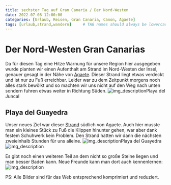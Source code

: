 ```yaml
---
title: sechster Tag auf Gran Canaria / Der Nord-Westen
date: 2022-07-08 12:00:00
categories: [Urlaub, Reisen, Gran Canaria, Canon, Agaete]
tags: [urlaub,strand,wandern]     # TAG names should always be lowercase
---
```

# Der Nord-Westen Gran Canarias
Da für diesen Tag eine Hitze Warnung für unsere Region hier ausgegeben wurde planten wir einen Aufenthalt am Strand im Nord-Westen der Insel, genauer gesagt in der Nähe von [Agaete](https://maps.apple.com/?address=Agaete,%20Las%20Palmas,%20Spanien&auid=10301800847728641608&ll=28.099280,-15.698914&lsp=6489&q=Agaete&_ext=Ch8KBQgEEM4BCgQIBRADCgQIBhADCgQIChALCgQIVRAJEiYp7Ms+FkQYPEAxxXZSuk9tL8A5SaEsfH0bPEBBAWHx5U9hL8BQAw%3D%3D). Dieser Strand liegt etwas verdeckt und ist nur zu Fuß erreichbar. Leider war zu dem Zeitpunkt morgens noch alles stark bewölkt und so machten wir uns nicht auf den Weg nach unten sondern fuhren etwas weiter in Richtung Süden.
![img_description](https://images.cstrube.de/web/blog/grancanaria/IMG_2357-scaled.jpeg)Playa del Juncal
## Playa del Guayedra
Unser neues Ziel war dieser [Strand](https://maps.apple.com/?address=Tamadaba%20Natural%20Park,%2035489%20Agaete,%20Palmas,%20Spain&auid=11792497841902955689&ll=28.083520,-15.710160&lsp=9902&q=Playa%20de%20Guayedra&_ext=CjMKBQgEEM4BCgQIBRADCgUIBhCGAQoECAoQAAoECFIQCAoECFUQDgoECFkQAgoFCKQBEAESJinbA2Mzdvw7QDF692zCYqUvwDm1No3ttRg8QEGoHy//fFIvwFAM) südlich von Agaete. Auch hier musste man ein kleines Stück zu Fuß die Klippen hinunter gehen, war aber dank festem Schuhwerk kein Problem. Den Strand hatten wir dann die nächsten zweieinhalb Stunden für uns alleine.
![img_description](https://images.cstrube.de/web/blog/grancanaria/Playa_FKK-4388Canon-EOS-5D-Mark-IV-100.jpg)Playa del Guayedra
![img_description](https://images.cstrube.de/web/blog/grancanaria/IMG_2361-scaled.jpeg)

Es gibt noch einen weiteren Teil an dem nicht so große Steine liegen und man besser Baden kann. Neue Freunde kann man dort auch kennenlernen:
![img_description](https://images.cstrube.de/web/blog/grancanaria/Playa_FKK-4409Canon-EOS-5D-Mark-IV-Verbessert-100.jpg)

PS: Alle Bilder sind für das Web entsprechend komprimiert und reduziert. 